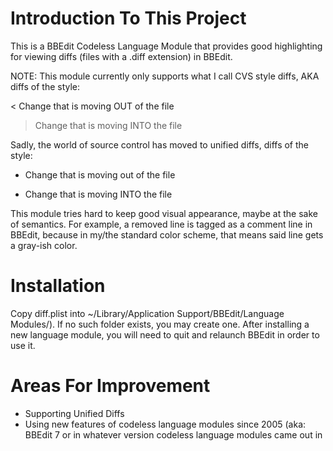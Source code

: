 Introduction To This Project
=============================

This is a BBEdit Codeless Language Module that provides good highlighting for viewing diffs (files with a .diff extension) in BBEdit.

NOTE: This module currently only supports what I call CVS style diffs, AKA diffs of the style:

< Change that is moving OUT of the file
> Change that is moving INTO the file

Sadly, the world of source control has moved to unified diffs, diffs of the style:
- Change that is moving out of the file
+ Change that is moving INTO the file

This module tries hard to keep good visual appearance, maybe at the sake of semantics. For example, a removed line is tagged as a comment line in BBEdit, because in my/the standard color scheme, that means said line gets a gray-ish color.


Installation
=============================

Copy diff.plist into ~/Library/Application Support/BBEdit/Language Modules/). If no such folder exists, you may create one. After installing a new language module, you will need to quit and relaunch BBEdit in 
order to use it.

Areas For Improvement
===========================

  * Supporting Unified Diffs
  * Using new features of codeless language modules since 2005 (aka: BBEdit 7 or in whatever version codeless language modules came out in